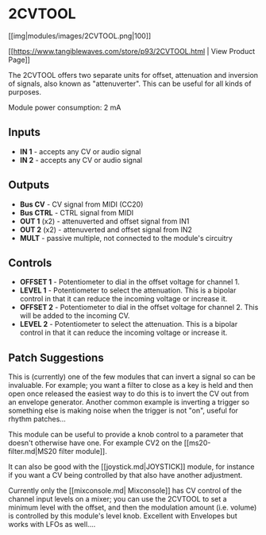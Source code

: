# 2CVTOOL

[[img|modules/images/2CVTOOL.png|100]]

[[https://www.tangiblewaves.com/store/p93/2CVTOOL.html | View Product Page]]

The 2CVTOOL offers two separate units for offset, attenuation and inversion of signals, also known as "attenuverter". This can be useful for all kinds of purposes.

Module power consumption: 2 mA

## Inputs
* **IN 1** - accepts any CV or audio signal
* **IN 2** - accepts any CV or audio signal

## Outputs
* **Bus CV** - CV signal from MIDI (CC20)
* **Bus CTRL** - CTRL signal from MIDI
* **OUT 1** (x2) - attenuverted and offset signal from IN1
* **OUT 2** (x2) - attenuverted and offset signal from IN2
* **MULT** - passive multiple, not connected to the module's circuitry

## Controls
* **OFFSET 1** - Potentiometer to dial in the offset voltage for channel 1.
* **LEVEL 1** - Potentiometer to select the attenuation. This is a bipolar control in that it can reduce the incoming voltage or increase it.
* **OFFSET 2** - Potentiometer to dial in the offset voltage for channel 2. This will be added to the incoming CV.
* **LEVEL 2** - Potentiometer to select the attenuation. This is a bipolar control in that it can reduce the incoming voltage or increase it.

## Patch Suggestions

This is (currently) one of the few modules that can invert a signal so can be invaluable. For example; you want a filter to close as a key is held and then open once released the easiest way to do this is to invert the CV out from an envelope generator. Another common example is inverting a trigger so something else is making noise when the trigger is not "on", useful for rhythm patches...

This module can be useful to provide a knob control to a parameter that doesn't otherwise have one. For example CV2 on the [[ms20-filter.md|MS20 filter module]].

It can also be good with the [[joystick.md|JOYSTICK]] module, for instance if you want a CV being controlled by that also have another adjustment.

Currently only the [[mixconsole.md| Mixconsole]] has CV control of the channel input levels on a mixer; you can use the 2CVTOOL to set a minimum level with the offset, and then the modulation amount (i.e. volume) is controlled by this module's level knob. Excellent with Envelopes but works with LFOs as well....
